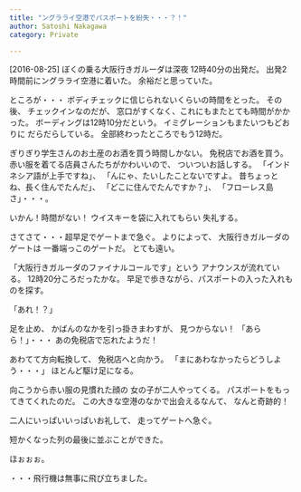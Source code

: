 ```yaml
---
title: "ングラライ空港でパスポートを紛失・・・？！"
author: Satoshi Nakagawa
category: Private

---
```


[2016-08-25]  ぼくの乗る大阪行きガルーダは深夜
12時40分の出発だ。
出発2時間前にングラライ空港に着いた。
余裕だと思っていた。

 ところが・・・
ボディチェックに信じられないくらいの時間をとった。
その後、
チェックインなのだが、
窓口がすくなく、これにもまたとても時間がかかった。
ボーディングは12時10分だという。
イミグレーションもまたいつもどおりに
だらだらしている。
全部終わったところでもう12時だ。

ぎりぎり学生さんのお土産のお酒を買う時間しかない。
免税店でお酒を買う。
赤い服を着てる店員さんたちがかわいいので、
ついついお話しする。
「インドネシア語が上手ですね」、
「んにゃ、たいしたことないですよ。
昔ちょっとね、長く住んでたんだ」、
「どこに住んでたんですか？」、
「フローレス島さ」・・・。

 いかん！時間がない！
ウイスキーを袋に入れてもらい
失礼する。

 さてさて・・・超早足でゲートまで急ぐ。
よりによって、
大阪行きガルーダのゲートは
一番端っこのゲートだ。
とても遠い。

 「大阪行きガルーダのファイナルコールです」という
アナウンスが流れている。
12時20分ころだったかな。
早足で歩きながら、パスポートの入った入れものを探す。

 「あれ！？」

 足を止め、
かばんのなかを引っ掛きまわすが、
見つからない！
「あらら！」・・・
あの免税店で忘れたようだ！

 あわてて方向転換して、
免税店へと向かう。
「まにあわなかったらどうしよう・・・」
ほとんど駆け足になる。

<!--more-->

 向こうから赤い服の見慣れた顔の
女の子が二人やってくる。
パスポートをもってきてくれたのだ。
この大きな空港のなかで出会えるなんて、
なんと奇跡的！

 二人にいっぱいいっぱいお礼して、
走ってゲートへ急ぐ。

 短かくなった列の最後に並ぶことができた。

 ほぉぉぉ。

 ・・・飛行機は無事に飛び立ちました。


